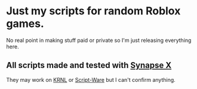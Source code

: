 # Just my scripts for random Roblox games.
No real point in making stuff paid or private so I'm just releasing everything here.

## All scripts made and tested with [Synapse X](https://x.synapse.to)

They may work on [KRNL](https://krnl.ca) or [Script-Ware](https://www.script-ware.com/) but I can't confirm anything.

